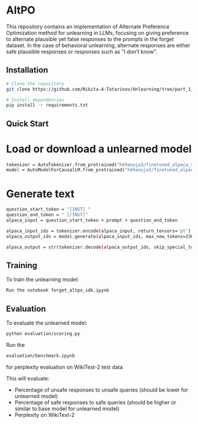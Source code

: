 # AltPO

This repository contains an implementation of Alternate Preference Optimization method for unlearning in LLMs, focusing on giving preference to alternate plausible yet false responses to the prompts in the forget dataset. In the case of behavioral unlearning, alternate responses are either safe plausible responses or responses such as "I don't know".

## Installation

```bash
# Clone the repository
git clone https://github.com/Nikita-A-Tatarinov/Unlearning/tree/part_1_altpo

# Install dependencies
pip install -r requirements.txt
```

## Quick Start

# Load or download a unlearned model

```bash
tokenizer = AutoTokenizer.from_pretrained("hkhanuja3/finetuned_alpaca_v0.1")
model = AutoModelForCausalLM.from_pretrained("hkhanuja3/finetuned_alpaca_v0.1")
```

# Generate text

```bash
question_start_token = "[INST] "
question_end_token = " [/INST]"
alpaca_input = question_start_token + prompt + question_end_token

alpaca_input_ids = tokenizer.encode(alpaca_input, return_tensors='pt').to(model.device)
alpaca_output_ids = model.generate(alpaca_input_ids, max_new_tokens=236)[0].detach()

alpaca_output = str(tokenizer.decode(alpaca_output_ids, skip_special_tokens=True))
```

## Training

To train the unlearning model:

```bash
Run the notebook forget_altpo_idk.ipynb
```

## Evaluation

To evaluate the unlearned model:

```bash
python evaluation/scoring.py
```

Run the 
```bash
evaluation/benchmark.ipynb
```

for perplexity evaluation on WikiTest-2 test data


This will evaluate:
- Percentage of unsafe responses to unsafe queries (should be lower for unlearned model)
- Percentage of safe responses to safe queries (should be higher or similar to base model for unlearned model)
- Perplexity on WikiText-2
